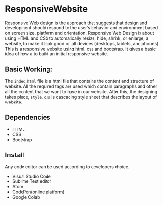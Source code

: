 # ResponsiveWebsite
Responsive Web design is the approach that suggests that design and development should respond to the user’s behavior and environment based on screen size, platform and orientation.
Responsive Web Design is about using HTML and CSS to automatically resize, hide, shrink, or enlarge, a website, to make it look good on all devices (desktops, tablets, and phones)
This is a responsive website using html, css and bootstrap. It gives a basic idea of how a to build an initial responsive website.

## Basic Working:
The ```index.html``` file is a html file that contains the content and structure of website. All the required tags are used which contain paragraphs and other all the content that we want to have in our website. After this, the designing  takes place, ```style.css``` is cascading style sheet that describes the layout of website. 

## Dependencies

- HTML
- CSS
- Bootstrap

## Install
Any code editor can be used according to developers choice.
- Visual Studio Code
- Sublime Test editor
- Atom
- CodePen(online platform)
- Google Colab
